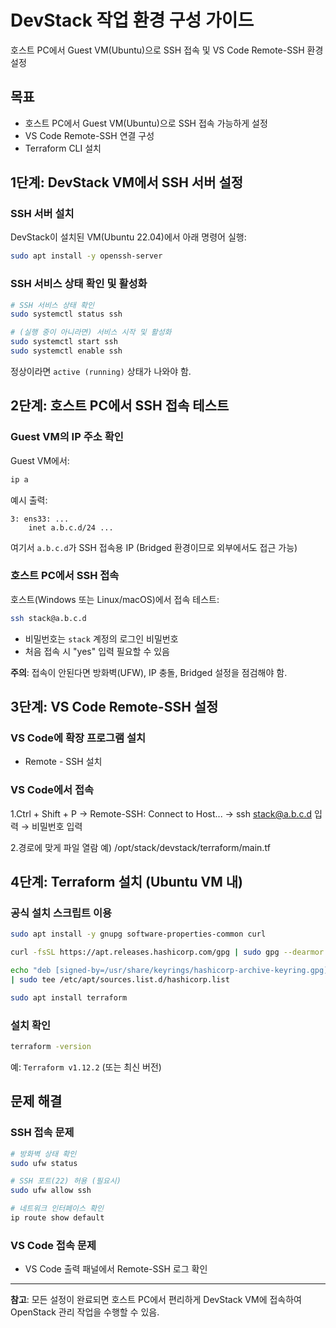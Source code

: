 # DevStack 작업 환경 구성 가이드

호스트 PC에서 Guest VM(Ubuntu)으로 SSH 접속 및 VS Code Remote-SSH 환경 설정

## 목표

- 호스트 PC에서 Guest VM(Ubuntu)으로 SSH 접속 가능하게 설정
- VS Code Remote-SSH 연결 구성
- Terraform CLI 설치

## 1단계: DevStack VM에서 SSH 서버 설정

### SSH 서버 설치

DevStack이 설치된 VM(Ubuntu 22.04)에서 아래 명령어 실행:

```bash
sudo apt install -y openssh-server
```

### SSH 서비스 상태 확인 및 활성화

```bash
# SSH 서비스 상태 확인
sudo systemctl status ssh

# (실행 중이 아니라면) 서비스 시작 및 활성화
sudo systemctl start ssh
sudo systemctl enable ssh
```

정상이라면 `active (running)` 상태가 나와야 함.

## 2단계: 호스트 PC에서 SSH 접속 테스트

### Guest VM의 IP 주소 확인

Guest VM에서:

```bash
ip a
```

예시 출력:
```
3: ens33: ...
    inet a.b.c.d/24 ...
```

여기서 `a.b.c.d`가 SSH 접속용 IP (Bridged 환경이므로 외부에서도 접근 가능)

### 호스트 PC에서 SSH 접속

호스트(Windows 또는 Linux/macOS)에서 접속 테스트:

```bash
ssh stack@a.b.c.d
```

- 비밀번호는 `stack` 계정의 로그인 비밀번호
- 처음 접속 시 "yes" 입력 필요할 수 있음

**주의**: 접속이 안된다면 방화벽(UFW), IP 충돌, Bridged 설정을 점검해야 함.

## 3단계: VS Code Remote-SSH 설정

### VS Code에 확장 프로그램 설치

- Remote - SSH 설치

### VS Code에서 접속

1.Ctrl + Shift + P → Remote-SSH: Connect to Host...
→ ssh stack@a.b.c.d 입력 → 비밀번호 입력

2.경로에 맞게 파일 열람 예) /opt/stack/devstack/terraform/main.tf

## 4단계: Terraform 설치 (Ubuntu VM 내)

### 공식 설치 스크립트 이용

```bash
sudo apt install -y gnupg software-properties-common curl

curl -fsSL https://apt.releases.hashicorp.com/gpg | sudo gpg --dearmor -o /usr/share/keyrings/hashicorp-archive-keyring.gpg

echo "deb [signed-by=/usr/share/keyrings/hashicorp-archive-keyring.gpg] https://apt.releases.hashicorp.com $(lsb_release -cs) main" \
| sudo tee /etc/apt/sources.list.d/hashicorp.list

sudo apt install terraform
```

### 설치 확인

```bash
terraform -version
```

예: `Terraform v1.12.2` (또는 최신 버전)

## 문제 해결

### SSH 접속 문제

```bash
# 방화벽 상태 확인
sudo ufw status

# SSH 포트(22) 허용 (필요시)
sudo ufw allow ssh

# 네트워크 인터페이스 확인
ip route show default
```

### VS Code 접속 문제

- VS Code 출력 패널에서 Remote-SSH 로그 확인

---

**참고**: 모든 설정이 완료되면 호스트 PC에서 편리하게 DevStack VM에 접속하여 OpenStack 관리 작업을 수행할 수 있음.
